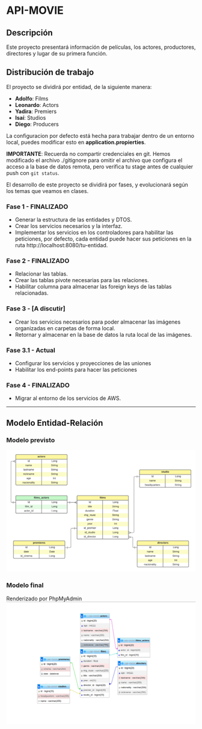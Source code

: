 <!-- 
Este documento es de informativo, NO MODIFICAR
-->

# API-MOVIE
## Descripción
Este proyecto presentará información de películas, los actores, productores, directores y lugar de su primera función.

## Distribución de trabajo
El proyecto se dividirá por entidad, de la siguiente manera:

+ **Adolfo**: Films
+ **Leonardo**: Actors
+ **Yadira**: Premiers
+ **Isaí**: Studios
+ **Diego**: Producers


La configuracion por defecto está hecha para trabajar dentro de un entorno local, puedes modificar esto en **application.propierties**.

**IMPORTANTE**: Recuerda no compartir credenciales en git. Hemos modificado el archivo ./gitignore para omitir el archivo que configura el acceso a la base de datos remota, pero verifica tu stage antes de cualquier push con `git status`.

El desarrollo de este proyecto se dividirá por fases, y evolucionará según los temas que veamos en clases.


### Fase 1 - FINALIZADO
- Generar la estructura de las entidades y  DTOS.
- Crear los servicios necesarios y la interfaz.
- Implementar los servicios en los controladores para habilitar las peticiones, por defecto, cada entidad puede hacer sus peticiones en la ruta http://localhost:8080/tu-entidad.

### Fase 2 - FINALIZADO
- Relacionar las tablas.
- Crear las tablas pivote necesarias para las relaciones.
- Habilitar columna para almacenar las foreign keys de las tablas relacionadas.

### Fase 3 - [A discutir]
- Crear los servicios necesarios para poder almacenar las imágenes organizadas en carpetas de forma local.
- Retornar y almacenar en la base de datos la ruta local de las imágenes.

### Fase 3.1 - Actual
- Configurar los servicios y proyecciones de las uniones
- Habilitar los end-points para hacer las peticiones

### Fase 4 - FINALIZADO
- Migrar al entorno de los servicios de AWS.

---------------------

## Modelo Entidad-Relación
### Modelo previsto
![Modelo entidad relación](info-img/Entities.png)
### Modelo final 
Renderizado por PhpMyAdmin
![Modelo entidad relacion from PhpMyAdmin](info-img/api_movie.png)
